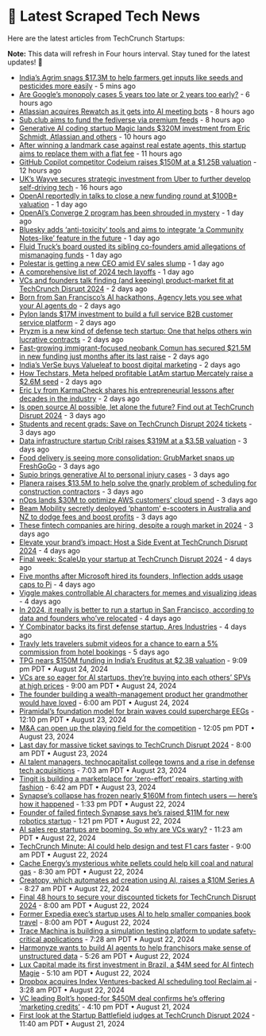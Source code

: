 
# 📰 Latest Scraped Tech News

Here are the latest articles from TechCrunch Startups:

**Note:** This data will refresh in Four hours interval. Stay tuned for the latest updates! 🔄
- [India’s Agrim snags $17.3M to help farmers get inputs like seeds and pesticides more easily](https://techcrunch.com/2024/08/29/indias-agrim-snags-17-3m-to-help-farmers-get-inputs-like-seeds-and-pesticides-more-easily/) - 5 mins ago
- [Are Google’s monopoly cases 5 years too late or 2 years too early?](https://techcrunch.com/podcast/are-googles-monopoly-cases-5-years-too-late-or-2-years-too-early/) - 6 hours ago
- [Atlassian acquires Rewatch as it gets into AI meeting bots](https://techcrunch.com/2024/08/29/atlassian-acquires-rewatch-as-it-gets-into-ai-meeting-bots/) - 8 hours ago
- [Sub.club aims to fund the fediverse via premium feeds](https://techcrunch.com/2024/08/29/sub-club-aims-to-fund-the-fediverse-via-premium-feeds/) - 8 hours ago
- [Generative AI coding startup Magic lands $320M investment from Eric Schmidt, Atlassian and others](https://techcrunch.com/2024/08/29/generative-ai-coding-startup-magic-lands-320m-investment-from-eric-schmidt-atlassian-and-others/) - 10 hours ago
- [After winning a landmark case against real estate agents, this startup aims to replace them with a flat fee](https://techcrunch.com/2024/08/29/the-guy-who-sued-nar-over-real-estate-fees-has-co-founded-a-startup/) - 11 hours ago
- [GitHub Copilot competitor Codeium raises $150M at a $1.25B valuation](https://techcrunch.com/2024/08/29/github-copilot-competitor-codeium-raises-150m-at-a-1-25b-valuation/) - 12 hours ago
- [UK’s Wayve secures strategic investment from Uber to further develop self-driving tech](https://techcrunch.com/2024/08/29/uks-wayve-secures-strategic-investment-from-uber-to-further-develop-self-driving-tech/) - 16 hours ago
- [OpenAI reportedly in talks to close a new funding round at $100B+ valuation](https://techcrunch.com/2024/08/28/openai-reportedly-in-talks-to-close-new-funding-round-at-100b-valuation/) - 1 day ago
- [OpenAI’s Converge 2 program has been shrouded in mystery](https://techcrunch.com/2024/08/28/openais-converge-2-program-has-been-shrouded-in-mystery/) - 1 day ago
- [Bluesky adds ‘anti-toxicity’ tools and aims to integrate ‘a Community Notes-like’ feature in the future](https://techcrunch.com/2024/08/28/bluesky-adds-anti-toxicity-tools-and-aims-to-integrate-a-community-notes-like-feature-in-the-future/) - 1 day ago
- [Fluid Truck’s board ousted its sibling co-founders amid allegations of mismanaging funds](https://techcrunch.com/2024/08/28/fluid-trucks-board-ousted-its-sibling-co-founders-amid-allegations-of-mismanaging-funds/) - 1 day ago
- [Polestar is getting a new CEO amid EV sales slump](https://techcrunch.com/2024/08/28/polestar-is-getting-a-new-ceo-amid-ev-sales-slump/) - 1 day ago
- [A comprehensive list of 2024 tech layoffs](https://techcrunch.com/2024/08/28/tech-layoffs-2024-list/) - 1 day ago
- [VCs and founders talk finding (and keeping) product-market fit at TechCrunch Disrupt 2024](https://techcrunch.com/2024/08/28/vcs-and-founders-talk-finding-and-keeping-product-market-fit-at-techcrunch-disrupt-2024/) - 2 days ago
- [Born from San Francisco’s AI hackathons, Agency lets you see what your AI agents do](https://techcrunch.com/2024/08/28/san-franciscos-ai-hackathons-agency-lets-you-see-what-your-ai-agents-do/) - 2 days ago
- [Pylon lands $17M investment to build a full service B2B customer service platform](https://techcrunch.com/2024/08/28/pylon-lands-17m-investment-to-build-a-full-service-b2b-customer-service-platform/) - 2 days ago
- [Pryzm is a new kind of defense tech startup: One that helps others win lucrative contracts](https://techcrunch.com/2024/08/28/pryzm-is-a-new-kind-of-defense-tech-startup-one-that-helps-others-win-lucrative-contracts/) - 2 days ago
- [Fast-growing immigrant-focused neobank Comun has secured $21.5M in new funding just months after its last raise](https://techcrunch.com/2024/08/28/fast-growing-neobank-comun-raised-21-5m-just-months-after-its-last-raise/) - 2 days ago
- [India’s VerSe buys Valueleaf to boost digital marketing](https://techcrunch.com/2024/08/27/indias-verse-buys-valueleaf-to-boost-digital-marketing/) - 2 days ago
- [How Techstars, Meta helped profitable LatAm startup Mercately raise a $2.6M seed](https://techcrunch.com/2024/08/27/how-techstars-meta-helped-profitable-latam-startup-mercately-raise-a-2-6m-seed/) - 2 days ago
- [Eric Ly from KarmaCheck shares his entrepreneurial lessons after decades in the industry](https://techcrunch.com/podcast/eric-ly-from-karmacheck-shares-his-entrepreneurial-lessons-after-decades-in-the-industry/) - 2 days ago
- [Is open source AI possible, let alone the future? Find out at TechCrunch Disrupt 2024](https://techcrunch.com/2024/08/27/is-open-source-ai-even-possible-let-alone-the-future-find-out-at-disrupt-2024/) - 3 days ago
- [Students and recent grads: Save on TechCrunch Disrupt 2024 tickets](https://techcrunch.com/2024/08/27/students-and-recent-grads-save-on-techcrunch-disrupt-2024-tickets/) - 3 days ago
- [Data infrastructure startup Cribl raises $319M at a $3.5B valuation](https://techcrunch.com/2024/08/27/data-infrastructure-startup-cribl-raises-319m-at-a-3-5b-valuation/) - 3 days ago
- [Food delivery is seeing more consolidation: GrubMarket snaps up FreshGoGo](https://techcrunch.com/2024/08/27/food-delivery-is-seeing-more-consolidation-grubmarket-snaps-up-freshgogo/) - 3 days ago
- [Supio brings generative AI to personal injury cases](https://techcrunch.com/2024/08/27/supio-brings-generative-ai-to-personal-injury-cases/) - 3 days ago
- [Planera raises $13.5M to help solve the gnarly problem of scheduling for construction contractors](https://techcrunch.com/2024/08/27/planera-raises-13-5m-to-help-solve-the-gnarly-problem-of-scheduling-for-construction-contractors/) - 3 days ago
- [nOps lands $30M to optimize AWS customers’ cloud spend](https://techcrunch.com/2024/08/27/nops-lands-30m-to-optimize-aws-customers-cloud-spend/) - 3 days ago
- [Beam Mobility secretly deployed ‘phantom’ e-scooters in Australia and NZ to dodge fees and boost profits](https://techcrunch.com/2024/08/26/beam-mobility-secretly-deployed-phantom-e-scooters-in-australia-and-nz-to-dodge-fees-and-boost-profits/) - 3 days ago
- [These fintech companies are hiring, despite a rough market in 2024](https://techcrunch.com/2024/08/26/these-fintech-companies-are-hiring-despite-a-rough-market-in-2024/) - 3 days ago
- [Elevate your brand’s impact: Host a Side Event at TechCrunch Disrupt 2024](https://techcrunch.com/2024/08/26/elevate-your-brands-impact-host-a-side-event-at-techcrunch-disrupt-2024/) - 4 days ago
- [Final week: ScaleUp your startup at TechCrunch Disrupt 2024](https://techcrunch.com/2024/08/26/final-week-scaleup-your-startup-at-techcrunch-disrupt-2024/) - 4 days ago
- [Five months after Microsoft hired its founders, Inflection adds usage caps to Pi](https://techcrunch.com/2024/08/26/five-months-after-microsoft-hired-its-founders-inflection-adds-usage-caps-to-pi/) - 4 days ago
- [Viggle makes controllable AI characters for memes and visualizing ideas](https://techcrunch.com/2024/08/26/viggle-makes-controllable-ai-characters-for-memes-and-visualizing-ideas/) - 4 days ago
- [In 2024, it really is better to run a startup in San Francisco, according to data and founders who’ve relocated](https://techcrunch.com/2024/08/25/in-2024-it-really-is-better-to-run-a-startup-in-san-francisco-according-to-data-and-founders-whove-relocated/) - 4 days ago
- [Y Combinator backs its first defense startup, Ares Industries](https://techcrunch.com/2024/08/25/y-combinator-backs-its-first-defense-startup-ares-industries/) - 4 days ago
- [Travly lets travelers submit videos for a chance to earn a 5% commission from hotel bookings](https://techcrunch.com/2024/08/25/travly-social-discovery-booking-platform-travel-influencers/) - 5 days ago
- [TPG nears $150M funding in India’s Eruditus at $2.3B valuation](https://techcrunch.com/2024/08/24/tpg-nears-150m-funding-in-indias-eruditus-at-2-3b-valuation/) - 9:09 pm PDT • August 24, 2024
- [VCs are so eager for AI startups, they’re buying into each others’ SPVs at high prices](https://techcrunch.com/2024/08/24/vcs-are-so-eager-for-ai-startups-theyre-buying-into-each-others-spvs-at-high-prices/) - 9:00 am PDT • August 24, 2024
- [The founder building a wealth-management product her grandmother would have loved](https://techcrunch.com/2024/08/24/the-founder-building-a-wealth-management-product-her-grandmother-would-have-loved/) - 6:00 am PDT • August 24, 2024
- [Piramidal’s foundation model for brain waves could supercharge EEGs](https://techcrunch.com/2024/08/23/piramidals-foundation-model-for-brainwaves-could-supercharge-eegs/) - 12:10 pm PDT • August 23, 2024
- [M&A can open up the playing field for the competition](https://techcrunch.com/2024/08/23/ma-can-open-up-the-playing-field-for-the-competition/) - 12:05 pm PDT • August 23, 2024
- [Last day for massive ticket savings to TechCrunch Disrupt 2024](https://techcrunch.com/2024/08/23/last-day-for-massive-ticket-savings-to-techcrunch-disrupt-2024/) - 8:00 am PDT • August 23, 2024
- [AI talent managers, technocapitalist college towns and a rise in defense tech acquisitions](https://techcrunch.com/podcast/ai-talent-managers-technocapitalist-college-towns-and-a-rise-in-defense-tech-acquisitions/) - 7:03 am PDT • August 23, 2024
- [Tingit is building a marketplace for ‘zero-effort’ repairs, starting with fashion](https://techcrunch.com/2024/08/23/tingit-is-building-a-marketplace-for-zero-effort-repairs-starting-with-fashion/) - 6:42 am PDT • August 23, 2024
- [Synapse’s collapse has frozen nearly $160M from fintech users — here’s how it happened](https://techcrunch.com/2024/08/22/synapses-collapse-has-frozen-nearly-160m-from-fintech-users-heres-how-it-happened/) - 1:33 pm PDT • August 22, 2024
- [Founder of failed fintech Synapse says he’s raised $11M for new robotics startup](https://techcrunch.com/2024/08/22/founder-of-failed-fintech-synapse-says-hes-raised-11m-for-new-robotics-startup/) - 1:21 pm PDT • August 22, 2024
- [AI sales rep startups are booming. So why are VCs wary?](https://techcrunch.com/2024/08/22/ai-sdr-startups-are-booming-so-why-are-vcs-wary/) - 11:23 am PDT • August 22, 2024
- [TechCrunch Minute: AI could help design and test F1 cars faster](https://techcrunch.com/video/techcrunch-minute-ai-could-help-design-and-test-f1-cars-faster/) - 9:00 am PDT • August 22, 2024
- [Cache Energy’s mysterious white pellets could help kill coal and natural gas](https://techcrunch.com/2024/08/22/cache-energys-mysterious-white-pellets-could-help-kill-coal-and-natural-gas/) - 8:30 am PDT • August 22, 2024
- [Creatopy, which automates ad creation using AI, raises a $10M Series A](https://techcrunch.com/2024/08/22/creatopy-which-automates-ad-creation-using-ai-raises-a-10m-series-a/) - 8:27 am PDT • August 22, 2024
- [Final 48 hours to secure your discounted tickets for TechCrunch Disrupt 2024](https://techcrunch.com/2024/08/22/final-48-hours-to-secure-your-discounted-tickets-for-techcrunch-disrupt-2024/) - 8:00 am PDT • August 22, 2024
- [Former Expedia exec’s startup uses AI to help smaller companies book travel](https://techcrunch.com/2024/08/22/ex-expedia-execs-startup-using-ai-to-solve-business-travel-gets-backing-from-madrona/) - 8:00 am PDT • August 22, 2024
- [Trace Machina is building a simulation testing platform to update safety-critical applications](https://techcrunch.com/2024/08/22/trace-machina-is-building-a-simulation-testing-platform-to-update-safety-critical-applications/) - 7:28 am PDT • August 22, 2024
- [Harmonyze wants to build AI agents to help franchisors make sense of unstructured data](https://techcrunch.com/2024/08/22/harmonyze-built-ai-agents-that-sit-between-franchisors-and-their-franchisees/) - 5:26 am PDT • August 22, 2024
- [Lux Capital made its first investment in Brazil, a $4M seed for AI fintech Magie](https://techcrunch.com/2024/08/22/lux-capital-made-its-first-investment-in-brazil-a-4m-seed-for-ai-fintech-magie/) - 5:10 am PDT • August 22, 2024
- [Dropbox acquires Index Ventures-backed AI scheduling tool Reclaim.ai](https://techcrunch.com/2024/08/22/dropbox-acquires-index-ventures-backed-ai-scheduling-tool-reclaim-ai/) - 3:28 am PDT • August 22, 2024
- [VC leading Bolt’s hoped-for $450M deal confirms he’s offering ‘marketing credits’](https://techcrunch.com/2024/08/21/vc-leading-bolts-hoped-for-450m-deal-confirms-hes-offering-marketing-credits/) - 4:10 pm PDT • August 21, 2024
- [First look at the Startup Battlefield judges at TechCrunch Disrupt 2024](https://techcrunch.com/2024/08/21/first-look-at-the-startup-battlefield-judges-at-techcrunch-disrupt-2024/) - 11:40 am PDT • August 21, 2024
